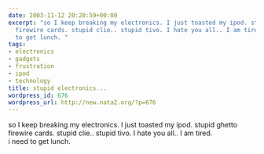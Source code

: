 ```yaml
---
date: 2003-11-12 20:20:59+00:00
excerpt: "so I keep breaking my electronics. I just toasted my ipod. stupid ghetto
  firewire cards. stupid clie.. stupid tivo. I hate you all.. I am tired. \r\ni need
  to get lunch. "
tags:
- electronics
- gadgets
- frustration
- ipod
- technology
title: stupid electronics...
wordpress_id: 676
wordpress_url: http://new.nata2.org/?p=676
---
```


so I keep breaking my electronics. I just toasted my ipod. stupid ghetto firewire cards. stupid clie.. stupid tivo. I hate you all.. I am tired. <br/>
i need to get lunch.